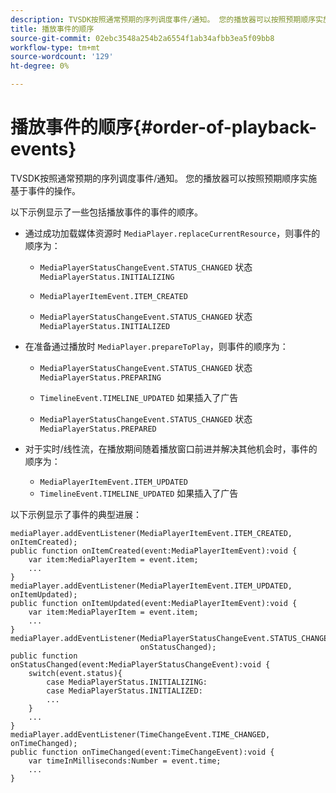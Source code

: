 ```yaml
---
description: TVSDK按照通常预期的序列调度事件/通知。 您的播放器可以按照预期顺序实施基于事件的操作。
title: 播放事件的顺序
source-git-commit: 02ebc3548a254b2a6554f1ab34afbb3ea5f09bb8
workflow-type: tm+mt
source-wordcount: '129'
ht-degree: 0%

---
```


# 播放事件的顺序{#order-of-playback-events}

TVSDK按照通常预期的序列调度事件/通知。 您的播放器可以按照预期顺序实施基于事件的操作。

<!--<a id="section_6E34A6C7936245D88DEB3315DA64598B"></a>-->

以下示例显示了一些包括播放事件的事件的顺序。

* 通过成功加载媒体资源时 `MediaPlayer.replaceCurrentResource`，则事件的顺序为：

   * `MediaPlayerStatusChangeEvent.STATUS_CHANGED` 状态 `MediaPlayerStatus.INITIALIZING`

   * `MediaPlayerItemEvent.ITEM_CREATED`
   * `MediaPlayerStatusChangeEvent.STATUS_CHANGED` 状态 `MediaPlayerStatus.INITIALIZED`

* 在准备通过播放时 `MediaPlayer.prepareToPlay`，则事件的顺序为：

   * `MediaPlayerStatusChangeEvent.STATUS_CHANGED` 状态 `MediaPlayerStatus.PREPARING`

   * `TimelineEvent.TIMELINE_UPDATED` 如果插入了广告
   * `MediaPlayerStatusChangeEvent.STATUS_CHANGED` 状态 `MediaPlayerStatus.PREPARED`

* 对于实时/线性流，在播放期间随着播放窗口前进并解决其他机会时，事件的顺序为：

   * `MediaPlayerItemEvent.ITEM_UPDATED`
   * `TimelineEvent.TIMELINE_UPDATED` 如果插入了广告

<!--<a id="section_76C13548AF934868B70757CA5489E516"></a>-->

以下示例显示了事件的典型进展：

```
mediaPlayer.addEventListener(MediaPlayerItemEvent.ITEM_CREATED, onItemCreated); 
public function onItemCreated(event:MediaPlayerItemEvent):void { 
    var item:MediaPlayerItem = event.item; 
    ... 
} 
mediaPlayer.addEventListener(MediaPlayerItemEvent.ITEM_UPDATED, onItemUpdated); 
public function onItemUpdated(event:MediaPlayerItemEvent):void { 
    var item:MediaPlayerItem = event.item; 
    ... 
} 
mediaPlayer.addEventListener(MediaPlayerStatusChangeEvent.STATUS_CHANGED,  
                             onStatusChanged); 
public function onStatusChanged(event:MediaPlayerStatusChangeEvent):void { 
    switch(event.status){ 
        case MediaPlayerStatus.INITIALIZING: 
        case MediaPlayerStatus.INITIALIZED: 
        ... 
    } 
    ... 
} 
mediaPlayer.addEventListener(TimeChangeEvent.TIME_CHANGED, onTimeChanged); 
public function onTimeChanged(event:TimeChangeEvent):void { 
    var timeInMilliseconds:Number = event.time; 
    ... 
}
```
